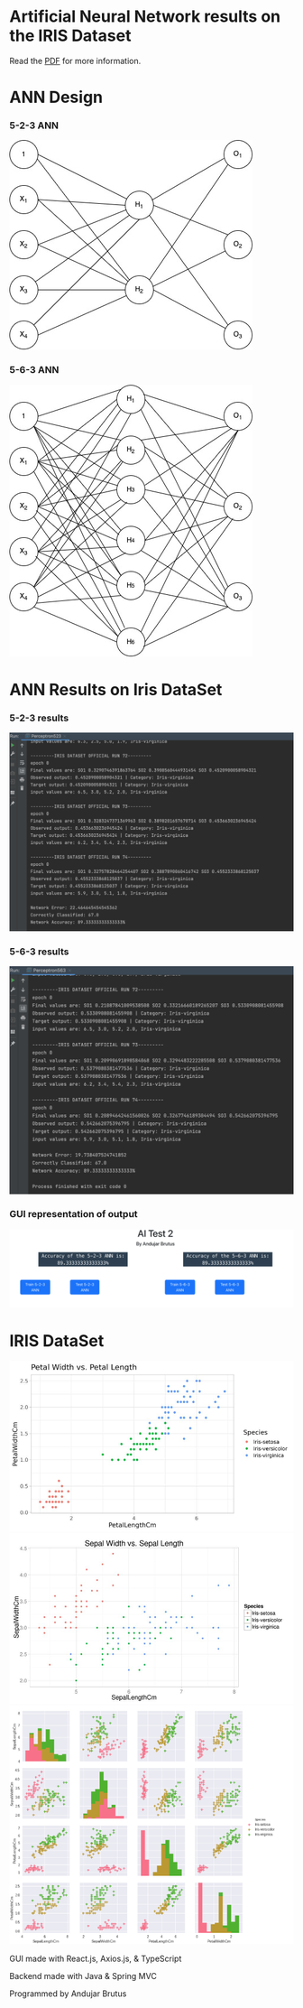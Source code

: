 # Artificial Neural Network results on the IRIS Dataset
Read the [PDF](/docs/explained.pdf) for more information.

# ANN Design
### 5-2-3 ANN
![design of 5-2-3 ANN](/docs/523.jpg)

### 5-6-3 ANN
![design of 5-2-3 ANN](/docs/563.jpg)

# ANN Results on Iris DataSet
### 5-2-3 results
![5-2-3 output](/docs/523.png)

### 5-6-3 results
![5-6-3 output](/docs/563.png)

### GUI representation of output
![GUI output](/docs/gui.png)

# IRIS DataSet
![iris data 1](/docs/iris0.png)
![iris data 2](/docs/iris1.png)
![iris data 3](/docs/iris2.png)


GUI made with React.js, Axios.js, & TypeScript

Backend made with Java & Spring MVC

Programmed by Andujar Brutus
